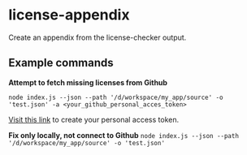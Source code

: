 # license-appendix
Create an appendix from the license-checker output.

## Example commands
**Attempt to fetch missing licenses from Github**

`node index.js --json --path '/d/workspace/my_app/source' -o 'test.json' -a <your_github_personal_acces_token>
`

[Visit this link](https://help.github.com/en/github/authenticating-to-github/creating-a-personal-access-token-for-the-command-line) to create your personal access token.


**Fix only locally, not connect to Github**
`node index.js --json --path '/d/workspace/my_app/source' -o 'test.json'`
